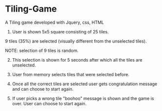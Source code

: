 # Tiling-Game
A Tiling game developed with Jquery, css, HTML


1. User is shown 5x5 square consisting of 25 tiles.

 9 tiles (35%) are selected (visually different from the unselected tiles). 

  NOTE: selection of 9 tiles is random.

2. This selection is shown for 5 seconds after which all the tiles are unselected.

3. User from memory selects tiles that were selected before.

4. Once all the correct tiles are selected user gets congratulation message and can choose to start again.

5. If user picks a wrong tile "boohoo" message is shown and the game is over. User can choose to start again.
